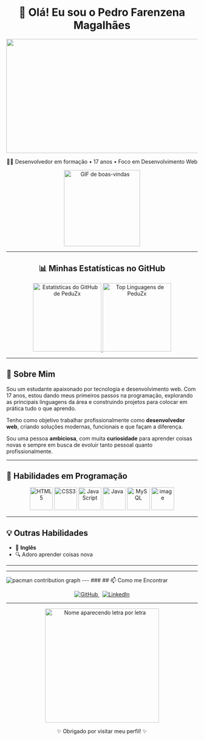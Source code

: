 <h1 align="center">👋 Olá! Eu sou o Pedro Farenzena Magalhães</h1>

<p align="center">
  <img loading="lazy" width="600" height="300" src="https://text.media.giphy.com/v1/media/giphy.gif?token=eyJhbGciOiJIUzI1NiIsInR5cCI6IkpXVCJ9.eyJrZXkiOiJwcm9kLTIwMjAtMDQtMjIiLCJzdHlsZSI6ImJsZXNzIiwidGV4dCI6IlBlZHJvJTIwRmFyZW56ZW5hIiwiaWF0IjoxNzU2ODQ5MDU5fQ.SWZfry1GJnKyDnP3XbpsajSjlXNWQldZL1LBa0ERiYg">
</p>

<p align="center">
  🧑‍💻 Desenvolvedor em formação • 17 anos • Foco em Desenvolvimento Web
</p>

<p align="center">
  <img src="https://media1.giphy.com/media/v1.Y2lkPTc5MGI3NjExbG45eWRsYmE2dnRmNTY0MTFrM29qeHE3NHBobTV1aGQxdzR2c2UyciZlcD12MV9pbnRlcm5hbF9naWZfYnlfaWQmY3Q9Zw/78XCFBGOlS6keY1Bil/giphy.gif" width="200" height="200" alt="GIF de boas-vindas" />
</p>

---

<h2 align="center">📊 Minhas Estatísticas no GitHub</h2>

<p align="center">
  <a href="https://github.com/PeduZx" target="_blank" rel="noopener noreferrer">
    <img height="180em" src="https://github-readme-stats.vercel.app/api?username=PeduZx&show_icons=true&theme=dark&include_all_commits=true&count_private=true&hide_border=true&border_radius=10" alt="Estatísticas do GitHub de PeduZx" />
    <img height="180em" src="https://github-readme-stats.vercel.app/api/top-langs/?username=PeduZx&layout=compact&langs_count=16&theme=dark&hide_border=true&border_radius=10" alt="Top Linguagens de PeduZx" />
  </a>
</p>

---

## 🚀 Sobre Mim

Sou um estudante apaixonado por tecnologia e desenvolvimento web. Com 17 anos, estou dando meus primeiros passos na programação, explorando as principais linguagens da área e construindo projetos para colocar em prática tudo o que aprendo.

Tenho como objetivo trabalhar profissionalmente como **desenvolvedor web**, criando soluções modernas, funcionais e que façam a diferença.

Sou uma pessoa **ambiciosa**, com muita **curiosidade** para aprender coisas novas e sempre em busca de evoluir tanto pessoal quanto profissionalmente.

---

## 🧠 Habilidades em Programação

<p align="center">
  <img src="https://cdn.jsdelivr.net/gh/devicons/devicon/icons/html5/html5-original.svg" alt="HTML5" width="60" height="60" />
  <img src="https://cdn.jsdelivr.net/gh/devicons/devicon/icons/css3/css3-original.svg" alt="CSS3" width="60" height="60" />
  <img src="https://cdn.jsdelivr.net/gh/devicons/devicon/icons/javascript/javascript-original.svg" alt="JavaScript" width="60" height="60" />
  <img src="https://cdn.jsdelivr.net/gh/devicons/devicon/icons/java/java-original.svg" alt="Java" width="60" height="60" />
  <img src="https://cdn.jsdelivr.net/gh/devicons/devicon/icons/mysql/mysql-original.svg" alt="MySQL" width="60" height="60" />
  <img width="60" height="60" alt="image" src="https://github.com/user-attachments/assets/c3e0bbc1-28a6-4022-9c9b-59f8c2fcb49e" />

</p>

---

## 💡 Outras Habilidades

- 📘 **Inglês**
- 🔍 Adoro aprender coisas nova

---
---
<picture>
  <source media="(prefers-color-scheme: dark)" srcset="https://raw.githubusercontent.com/PeduZx/output/pacman-contribution-graph-dark.svg">
  <source media="(prefers-color-scheme: light)" srcset="https://raw.githubusercontent.com/PeduZx/output/pacman-contribution-graph.svg">
  <img alt="pacman contribution graph" src="https://raw.githubusercontent.com/PeduZx/output/pacman-contribution-graph.svg">
</picture>
---
###
## 📫 Como me Encontrar

<p align="center">
  <a href="https://github.com/PeduZx" target="_blank" rel="noopener noreferrer">
    <img src="https://img.shields.io/badge/GitHub-PeduZx-181717?style=for-the-badge&logo=github&logoColor=white" alt="GitHub" />
  </a>
  &nbsp;
  <a href="https://www.linkedin.com/in/pedro-farenzena-a3228b307/" target="_blank" rel="noopener noreferrer">
    <img src="https://img.shields.io/badge/LinkedIn-Pedro%20Farenzena-0A66C2?style=for-the-badge&logo=linkedin&logoColor=white" alt="LinkedIn" />
  </a>
</p>

---
<p align="center">
  <img src="https://media.giphy.com/media/l0MYt5jPR6QX5pnqM/giphy.gif" alt="Nome aparecendo letra por letra" width="300" />
</p>
    
<p align="center">✨ Obrigado por visitar meu perfil! ✨</p>
